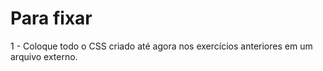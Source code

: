 # Para fixar 

1 - Coloque todo o CSS criado até agora nos exercícios anteriores em um arquivo externo.